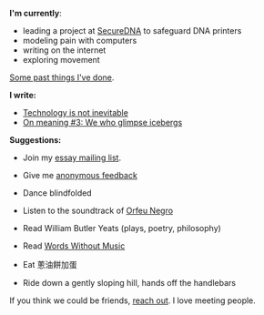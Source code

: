 
**I'm currently**:
- leading a project at [SecureDNA](https://securedna.org/) to safeguard DNA printers
- modeling pain with computers
- writing on the internet
- exploring movement

[Some past things I've done](/projects).


**I write:**
- [Technology is not inevitable](/posts/tech_not_inevitable)
- [On meaning #3: We who glimpse icebergs](https://maxlangenkamp.substack.com/p/on-meaning-3-we-who-glimpse-icebergs)

**Suggestions:**

- Join my [essay mailing list](https://maxlangenkamp.substack.com). 

- Give me [anonymous feedback](https://www.admonymous.co/maxlangenkamp)   

- Dance blindfolded
- Listen to the soundtrack of [Orfeu Negro](https://en.wikipedia.org/wiki/Black_Orpheus)  
- Read William Butler Yeats (plays, poetry, philosophy)
- Read [Words Without Music](https://www.amazon.com/Words-Without-Music-Philip-Glass/dp/1631491431)
- Eat 蔥油餅加蛋
- Ride down a gently sloping hill, hands off the handlebars  

If you think we could be friends, [reach out](mailto:maxslangenkamp@gmail.com). I love meeting people.
